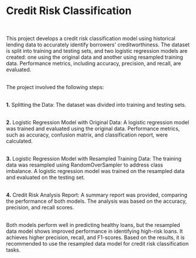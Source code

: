 <h1>Credit Risk Classification</h1><br>

This project develops a credit risk classification model using historical lending data to accurately identify borrowers' creditworthiness. The dataset is split into training and testing sets, and two logistic regression models are created: one using the original data and another using resampled training data. Performance metrics, including accuracy, precision, and recall, are evaluated.<br><br>

The project involved the following steps:<br><br>

<b>1.</b> Splitting the Data: The dataset was divided into training and testing sets.<br><br>

<b>2.</b>  Logistic Regression Model with Original Data: A logistic regression model was trained and evaluated using the original data. Performance metrics, such as accuracy, confusion matrix, and classification report, were calculated.<br><br>

<b>3.</b>  Logistic Regression Model with Resampled Training Data: The training data was resampled using RandomOverSampler to address class imbalance. A logistic regression model was trained on the resampled data and evaluated on the testing set.<br><br>

<b>4.</b>  Credit Risk Analysis Report: A summary report was provided, comparing the performance of both models. The analysis was based on the accuracy, precision, and recall scores.<br><br>

Both models perform well in predicting healthy loans, but the resampled data model shows improved performance in identifying high-risk loans. It achieves higher precision, recall, and F1-scores. Based on the results, it is recommended to use the resampled data model for credit risk classification tasks.

